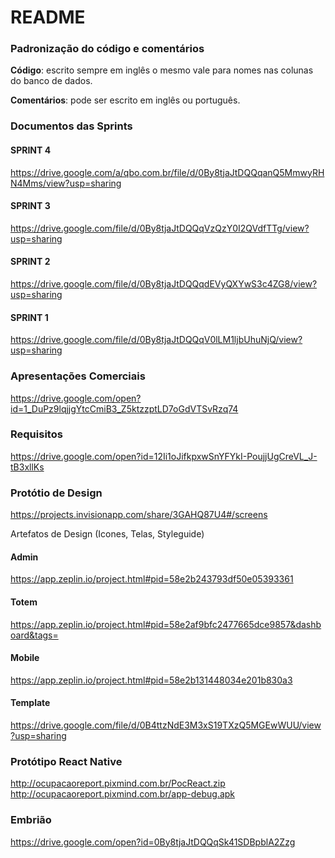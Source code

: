 # README #

### Padronização do código e comentários
**Código**: escrito sempre em inglês o mesmo vale para nomes nas colunas do banco de dados.

**Comentários**: pode ser escrito em inglês ou português.


### Documentos das Sprints

#### SPRINT 4
https://drive.google.com/a/qbo.com.br/file/d/0By8tjaJtDQQqanQ5MmwyRHN4Mms/view?usp=sharing

#### SPRINT 3
https://drive.google.com/file/d/0By8tjaJtDQQqVzQzY0I2QVdfTTg/view?usp=sharing

#### SPRINT 2
https://drive.google.com/file/d/0By8tjaJtDQQqdEVyQXYwS3c4ZG8/view?usp=sharing

#### SPRINT 1
https://drive.google.com/file/d/0By8tjaJtDQQqV0lLM1ljbUhuNjQ/view?usp=sharing

### Apresentações Comerciais
https://drive.google.com/open?id=1_DuPz9lqjjgYtcCmiB3_Z5ktzzptLD7oGdVTSvRzq74

### Requisitos
https://drive.google.com/open?id=12Ii1oJifkpxwSnYFYkI-PoujjUgCreVL_J-tB3xllKs

### Protótio de Design
https://projects.invisionapp.com/share/3GAHQ87U4#/screens

Artefatos de Design (Icones, Telas, Styleguide)


#### Admin
https://app.zeplin.io/project.html#pid=58e2b243793df50e05393361

#### Totem
https://app.zeplin.io/project.html#pid=58e2af9bfc2477665dce9857&dashboard&tags=


#### Mobile
https://app.zeplin.io/project.html#pid=58e2b131448034e201b830a3

#### Template
https://drive.google.com/file/d/0B4ttzNdE3M3xS19TXzQ5MGEwWUU/view?usp=sharing


### Protótipo React Native
http://ocupacaoreport.pixmind.com.br/PocReact.zip
http://ocupacaoreport.pixmind.com.br/app-debug.apk

### Embrião 
https://drive.google.com/open?id=0By8tjaJtDQQqSk41SDBpblA2Zzg